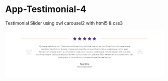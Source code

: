 # App-Testimonial-4
Testimonial Slider using owl carousel2 with html5 &amp; css3

![App Testimonial 4](App%20Testimonial%204%20-%20thumbnail.png)
